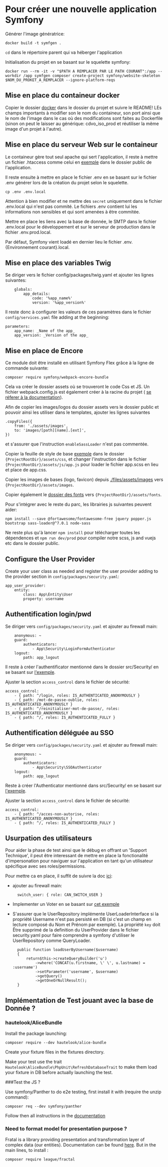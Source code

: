 # Pour créer une nouvelle application Symfony

Générer l'image génératrice:

    docker build -t symfgen .

`cd` dans le répertoire parent qui va héberger l'application

Initialisation du projet en se basant sur le squelette symfony:

    docker run --rm -it -v "$PATH A REMPLACER PAR LE PATH COURANT":/app --workdir /app symfgen composer create-project symfony/website-skeleton $NOM_DU_PROKET_A_REMPLACER --ignore-platform-reqs

## Mise en place du containeur docker

Copier le dossier [docker](./docker) dans le dossier du projet et suivre le README!
LEs champs importants à modifier son le nom du containeur, son port ainsi que le nom de l'image dans le cas où des modifications sont faites au Dockerfile (sinon on peut le laisser au générique: cdvo_iso_prod et réutiliser la même image d'un projet à l'autre).

## Mise en place du serveur Web sur le containeur

Le containeur gère tout seul apache qui sert l'application, il reste à mettre un fichier .htaccess comme celui en [exemple](files/.htaccess) dans le dossier public de l'application.

Il reste ensuite à mettre en place le fichier .env en se basant sur le fichier .env générer lors de la création du projet selon le squelette.

    cp .env .env.local

Attention à bien modifier et ne mettre des `secret` uniquement dans le fichier .env.local qui n'est pas commité. Le fichiers .env contient lui les informations non sensibles et qui sont amenées à être commitée.

Mettre en place les liens avec la base de donnée, le SMTP dans le fichier .env.local pour le développement et sur le serveur de production dans le fichier .env.prod.local.

Par défaut, Symfony vient loadé en dernier lieu le fichier .env.{Environnement courant}.local.

## Mise en place des variables Twig

Se diriger vers le fichier config/packages/twig.yaml et ajouter les lignes suivantes:

```
    globals:
        app_details:
            code: '%app_name%'
            version: '%app_version%'
```

Il reste donc à configurer les valeurs de ces paramètres dans le fichier `config/services.yaml` file adding at the beginning:

```
parameters:
    app_name: _Name of the app_
    app_version: _Version of the app_
```

## Mise en place de Encore

Ce module doit être installé en utilisant Symfony Flex grâce à la ligne de commande suivante:

    composer require symfony/webpack-encore-bundle

Cela va créer le dossier assets où se trouveront le code Css et JS. Un fichier webpack.config.js est également créer à la racine du projet ( [se réferer à la documentation](https://symfony.com/doc/current/frontend/encore/installation.html)).

Afin de copier les images/logos du dossier assets vers le dossier public et pouvoir ainsi les utiliser dans le templates, ajouter les lignes suivantes

```
.copyFiles({
    from: './assets/images',
    to: 'images/[path][name].[ext]',
})
```

et s'assurer que l'instruction `enableSassLoader` n'est pas commentée.

Copier la feuille de style de base [exemple](./files/assets/css/app.scss) dans le dossier `{ProjectRootDir}/assets/css`, et changer l'instruction dans le fichier `{ProjectRootDir}/assets/js/app.js` pour loader le fichier app.scss en lieu et place de app.css.

Copier les images de bases (logo, favicon) depuis [./files/assets/images](./files/assets/images) vers `{ProjectRootDir}/assets/images`.

Copier également le [dossier des fonts](./files/assets/fonts) vers `{ProjectRootDir}/assets/fonts`.

Pour s'intégrer avec le reste du parc, les librairies js suivantes peuvent aider:

    npm install --save @fortawesome/fontawesome-free jquery popper.js bootstrap sass-loader@^7.0.1 node-sass

Ne reste plus qu'à lancer `npm install` pour télécharger toutes les dépendences et `npm run dev/prod` pour compiler notre scss, js and vuejs etc dans le dossier public.

## Configure the User Provider

Create your user class as needed and register the user provider adding to the provider section in `config/packages/security.yaml`:

```
app_user_provider:
    entity:
        class: App\Entity\User
        property: username
```

## Authentification login/pwd

Se diriger vers `config/packages/security.yaml` et ajouter au firewall main:

```
    anonymous: ~
    guard:
        authenticators:
            - App\Security\LoginFormAuthenticator
    logout:
        path: app_logout
```
Il reste à créer l'authentificator mentionné dans le dossier src/Security/ en se basant sur [l'exemple](./files/LoginFormAuthenticator.php).

Ajuster la section `access_control` dans le fichier de sécurité:

    access_control:
        - { path: ^/login, roles: IS_AUTHENTICATED_ANONYMOUSLY }
        - { path: /mot-de-passe-oublie, roles: IS_AUTHENTICATED_ANONYMOUSLY }
        - { path: ^/reinitialiser-mot-de-passe/, roles: IS_AUTHENTICATED_ANONYMOUSLY }
        - { path: ^/, roles: IS_AUTHENTICATED_FULLY }

## Authentification déléguée au SSO

Se diriger vers `config/packages/security.yaml` et ajouter au firewall main:

```
    anonymous: ~
    guard:
        authenticators:
            - App\Security\SSOAuthenticator
    logout:
        path: app_logout
```

Reste à créer l'Authenticator mentionné dans src/Security/ en se basant sur [l'exemple](./files/SSOAuthenticator.php).

Ajuster la section `access_control` dans le fichier de sécurité:

    access_control:
        - { path: ^/acces-non-autorise, roles: IS_AUTHENTICATED_ANONYMOUSLY }
        - { path: ^/, roles: IS_AUTHENTICATED_FULLY }

## Usurpation des utilisateurs

Pour aider la phase de test ainsi que le débug en offrant un 'Support Technique', il peut être interessant de mettre en place la fonctionalité d'impersonation pour naviguer sur l'application en tant qu'un utilisateur spécifique avec ses roles/permissions.

Pour mettre ca en place, il suffit de suivre la doc [ici](https://symfony.com/doc/current/security/impersonating_user.html):

- ajouter au firewall main:

        switch_user: { role: CAN_SWITCH_USER }

* Implementer un Voter en se basant sur [cet exemple](./files/SwitchToUserVoter.php)

* S'assurer que le UserRepository implémente UserLoaderInterface si la propriété Username n'est pas persisté en DB (si c'est un champ en lecture composé du Nom et Prénom par exemple). La propriété `key` doit Être supprimé de la definition du UserProvider dans le fichier security.yaml pour faire comprendre a symfony d'utiliser le UserRepository comme QueryLoader.

        public function loadUserByUsername($username)
        {
            return$this->createQueryBuilder('u')
                ->where('CONCAT(u.firstname, \' \', u.lastname) = :username')
                ->setParameter('username', $username)
                ->getQuery()
                ->getOneOrNullResult();
        }

## Implémentation de Test jouant avec la base de Donnée ?

### hautelook/AliceBundle

Install the package launching:

    composer require --dev hautelook/alice-bundle

Create your fixture files in the fixtures directory.

Make your test use the trait `Hautelook\AliceBundle\PhpUnit\RefreshDatabaseTrait` to make them load your fixture in DB before actually launching the test.

###Test the JS ?

Use symfony/Panther to do e2e testing, first install it with (require the unzip command):

    composer req --dev symfony/panther

Follow then all instructions in the [documentation](https://packagist.org/packages/symfony/panther)

### Need to format model for presentation purpose ?

Fratal is a library providing presentation and transformation layer of complex data (our entities).
Documentation can be found [here](https://fractal.thephpleague.com/). But in the main lines, to install :

    composer require league/fractal

